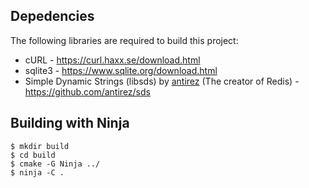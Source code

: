 ## Depedencies

The following libraries are required to build this project:

* cURL - https://curl.haxx.se/download.html
* sqlite3 - https://www.sqlite.org/download.html
* Simple Dynamic Strings (libsds) by [antirez](https://github.com/antirez) (The creator of Redis) - https://github.com/antirez/sds

## Building with Ninja

```
$ mkdir build
$ cd build
$ cmake -G Ninja ../
$ ninja -C .
```
